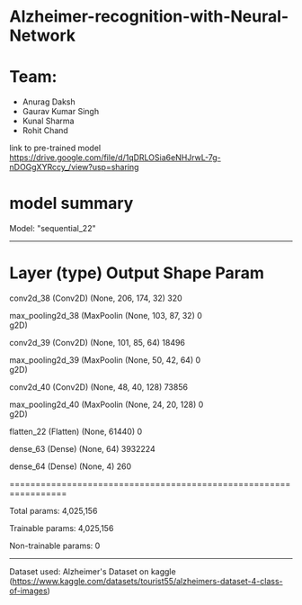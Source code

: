 # Alzheimer-recognition-with-Neural-Network

# Team:
 - Anurag Daksh
 - Gaurav Kumar Singh
 - Kunal Sharma
 - Rohit Chand

link to pre-trained model https://drive.google.com/file/d/1qDRLOSia6eNHJrwL-7g-nDOGgXYRccy_/view?usp=sharing
# model summary
Model: "sequential_22"
_________________________________________________________________
 Layer (type)                Output Shape              Param    
=================================================================
 conv2d_38 (Conv2D)          (None, 206, 174, 32)      320       
                                                                 
 max_pooling2d_38 (MaxPoolin  (None, 103, 87, 32)      0         
 g2D)                                                            
                                                                 
 conv2d_39 (Conv2D)          (None, 101, 85, 64)       18496     
                                                                 
 max_pooling2d_39 (MaxPoolin  (None, 50, 42, 64)       0         
 g2D)                                                            
                                                                 
 conv2d_40 (Conv2D)          (None, 48, 40, 128)       73856     
                                                                 
 max_pooling2d_40 (MaxPoolin  (None, 24, 20, 128)      0         
 g2D)                                                            
                                                                 
 flatten_22 (Flatten)        (None, 61440)             0         
                                                                 
 dense_63 (Dense)            (None, 64)                3932224   
                                                                 
 dense_64 (Dense)            (None, 4)                 260       
                                                                 
=================================================================

Total params: 4,025,156

Trainable params: 4,025,156

Non-trainable params: 0
_________________________________________________________________


Dataset used:
Alzheimer's Dataset on kaggle (https://www.kaggle.com/datasets/tourist55/alzheimers-dataset-4-class-of-images)

